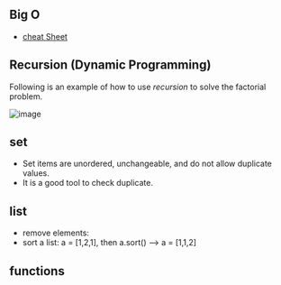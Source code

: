 ## Big O 
- [cheat Sheet](https://www.bigocheatsheet.com/)

## Recursion (Dynamic Programming)
Following is an example of how to use *recursion* to solve the factorial problem.

![image](https://user-images.githubusercontent.com/25771207/123892427-9106e700-d928-11eb-83b1-2d63ea48ab08.png)


## set
- Set items are unordered, unchangeable, and do not allow duplicate values.
- It is a good tool to check duplicate.

## list
- remove elements:
- sort a list: a = [1,2,1], then a.sort() --> a = [1,1,2]

## functions

